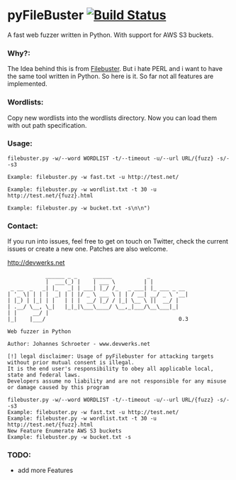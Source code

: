# pyFileBuster [![Build Status](https://travis-ci.org/devwerks/pyfilebuster.svg?branch=master)](https://travis-ci.org/devwerks/pyfilebuster)
A fast web fuzzer written in Python. With support for AWS S3 buckets.

### Why?:
The Idea behind this is from [Filebuster](https://github.com/henshin/filebuster). But i hate PERL and i want to have the
same tool written in Python. So here is it. So far not all features are implemented.

### Wordlists:
Copy new wordlists into the wordlists directory. Now you can load them with out path specification.

### Usage:
```
filebuster.py -w/--word WORDLIST -t/--timeout -u/--url URL/{fuzz} -s/--s3

Example: filebuster.py -w fast.txt -u http://test.net/

Example: filebuster.py -w wordlist.txt -t 30 -u http://test.net/{fuzz}.html

Example: filebuster.py -w bucket.txt -s\n\n")
```

### Contact:
If you run into issues, feel free to get on touch on Twitter, check the current issues or create a new one. Patches are also welcome.

http://devwerks.net 

```
            ______ _ _     ______           _
            |  ___(_) |    | ___ \         | |
 _ __  _   _| |_   _| | ___| |_/ /_   _ ___| |_ ___ _ __
| '_ \| | | |  _| | | |/ _ \ ___ \ | | / __| __/ _ \ '__|
| |_) | |_| | |   | | |  __/ |_/ / |_| \__ \ ||  __/ |
| .__/ \__, \_|   |_|_|\___\____/ \__,_|___/\__\___|_|
| |     __/ |
|_|    |___/                                          0.3

Web fuzzer in Python

Author: Johannes Schroeter - www.devwerks.net

[!] legal disclaimer: Usage of pyFilebuster for attacking targets without prior mutual consent is illegal.
It is the end user's responsibility to obey all applicable local, state and federal laws.
Developers assume no liability and are not responsible for any misuse or damage caused by this program

filebuster.py -w/--word WORDLIST -t/--timeout -u/--url URL/{fuzz} -s/--s3
Example: filebuster.py -w fast.txt -u http://test.net/
Example: filebuster.py -w wordlist.txt -t 30 -u http://test.net/{fuzz}.html
New Feature Enumerate AWS S3 buckets
Example: filebuster.py -w bucket.txt -s
```

### TODO:
- add more Features
